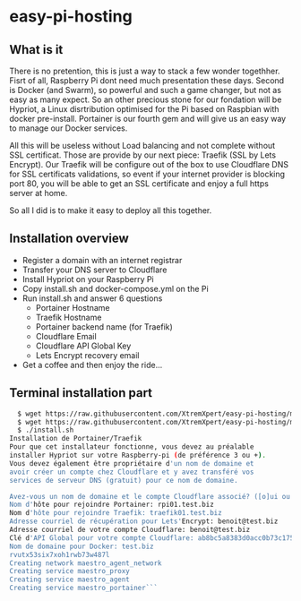 # easy-pi-hosting

## What is it

There is no pretention, this is just a way to stack a few wonder togethher.  Fisrt of all, Raspberry Pi dont need much presentation these days.  Second is Docker (and Swarm), so powerful and such a game changer, but not as easy as many expect.  So an other precious stone for our fondation will be Hypriot, a Linux disrtribution optimised for the Pi based on Raspbian with docker pre-install.  Portainer is our fourth gem and will give us an easy way to manage our Docker services.

All this will be useless without Load balancing and not complete without SSL certificat.  Those are provide by our next piece: Traefik (SSL by Lets Encrypt).  Our Traefik will be configure out of the box to use Cloudflare DNS for SSL certificats validations, so event if your internet provider is blocking port 80, you will be able to get an SSL certificate and enjoy a full https server at home.

So all I did is to make it easy to deploy all this together.

## Installation overview

  * Register a domain with an internet registrar
  * Transfer your DNS server to Cloudflare
  * Install Hypriot on your Raspberry Pi
  * Copy install.sh and docker-compose.yml on the Pi
  * Run install.sh and answer 6 questions
    * Portainer Hostname
    * Traefik Hostname
    * Portainer backend name (for Traefik)
    * Cloudflare Email
    * Cloudflare API Global Key
    * Lets Encrypt recovery email
  * Get a coffee and then enjoy the ride...
  
  ## Terminal installation part
  
```bash
  $ wget https://raw.githubusercontent.com/XtremXpert/easy-pi-hosting/master/install.sh
  $ wget https://raw.githubusercontent.com/XtremXpert/easy-pi-hosting/master/docker-compose.yml
  $ ./install.sh    
Installation de Portainer/Traefik
Pour que cet installateur fonctionne, vous devez au préalable
installer Hypriot sur votre Raspberry-pi (de préférence 3 ou +).
Vous devez également être propriétaire d'un nom de domaine et
avoir créer un compte chez Cloudflare et y avez transféré vos
services de serveur DNS (gratuit) pour ce nom de domaine.

Avez-vous un nom de domaine et le compte Cloudflare associé? ([o]ui ou [n]on): o
Nom d'hôte pour rejoindre Portainer: rpi01.test.biz 
Nom d'hôte pour rejoindre Traefik: traefik01.test.biz
Adresse courriel de récupération pour Lets'Encrypt: benoit@test.biz
Adresse courriel de votre compte Cloudflare: benoit@test.biz 
Clé d'API Global pour votre compte Cloudflare: ab8bc5a8383d0acc0b73c175cb041a8383a99
Nom de domaine pour Docker: test.biz
rvutx53six7xoh1rwb73w487l
Creating network maestro_agent_network
Creating service maestro_proxy
Creating service maestro_agent
Creating service maestro_portainer```
